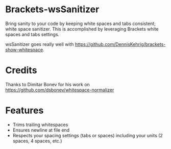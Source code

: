 Brackets-wsSanitizer
========

Bring sanity to your code by keeping white spaces and tabs consistent; white space sanitizer. This is accomplished by leveraging Brackets white spaces and tabs settings.

wsSanitizer goes really well with https://github.com/DennisKehrig/brackets-show-whitespace.

Credits
=======

Thanks to Dimitar Bonev for his work on https://github.com/dsbonev/whitespace-normalizer

Features
=======
* Trims trailing whitespaces
* Ensures newline at file end
* Respects your spacing settings (tabs or spaces) including your units (2 spaces, 4 spaces, etc.)
